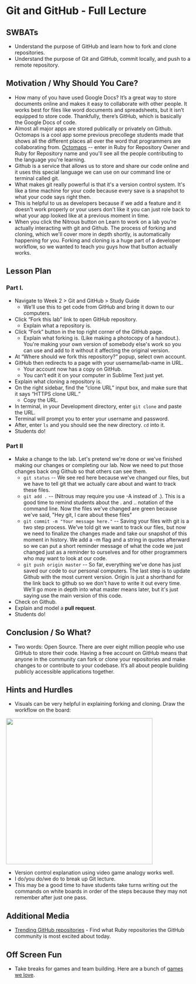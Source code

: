 # Git and GitHub - Full Lecture

## SWBATs
+ Understand the purpose of GitHub and learn how to fork and clone repositories.
+ Understand the purpose of Git and GitHub, commit locally, and push to a remote repository.

## Motivation / Why Should You Care?
+ How many of you have used Google Docs? It’s a great way to store documents online and makes it easy to collaborate with other people. It works best for files like word documents and spreadsheets, but it isn’t equipped to store code. Thankfully, there’s GitHub, which is basically the Google Docs of code.
+ Almost all major apps are stored publically or privately on Github. Octomaps is a cool app some previous precollege students made that shows all the different places all over the word that programmers are collaborating from. [Octomaps](http://octomaps.com/) -- enter in Ruby for Repository Owner and Ruby for Repository name and you'll see all the people contributing to the language you're learning. 
+ Github is a service that allows us to store and share our code online and it uses this special language we can use on our command line or terminal called git. 
+ What makes git really powerful is that it's a version control system. It's like a time machine for your code because every save is a snapshot to what your code says right then. 
+ This is helpful to us as developers because if we add a feature and it doesn't work properly or your users don't like it you can just role back to what your app looked like at a previous moment in time. 
+ When you click the Nitrous button on Learn to work on a lab you're actually interacting with git and Github. The process of forking and cloning, which we'll cover more in depth shortly, is automatically happening for you. Forking and cloning is a huge part of a developer workflow, so we wanted to teach you guys how that button actually works.

## Lesson Plan

### Part I.
+ Navigate to Week 2 > Git and GitHub > Study Guide 
  + We’ll use this to get code from GitHub and bring it down to our computers.
+ Click “Fork this lab” link to open GitHub repository.
  + Explain what a repository is.
+ Click “Fork” button in the top right corner of the GitHub page.
  + Explain what forking is. (Like making a photocopy of a handout.). You're making your own version of somebody else's work so you can use and add to it without it affecting the original version. 
+ At “Where should we fork this repository?” popup, select own account.
+ GitHub then redirects to a page with your username/lab-name in URL. 
  + Your account now has a copy on GitHub.
  + You can’t edit it on your computer in Sublime Text just yet.
+ Explain what cloning a repository is.
+ On the right sidebar, find the “clone URL” input box, and make sure that it says “HTTPS clone URL.” 
  + Copy the URL.
+ In terminal, in your Development directory, enter `git clone` and paste the URL.
+ Terminal will prompt you to enter your username and password. 
+ After, enter `ls` and you should see the new directory. `cd` into it. 
+ Students do!

### Part II
+ Make a change to the lab. Let's pretend we're done or we've finished making our changes or completing our lab. Now we need to put those changes back ong Github so that others can see them.
  + `git status` -- We see red here because we've changed our files, but we have to tell git that we actually care about and want to track these files.
  + `git add .` -- (Nitrous may require you use -A instead of .). This is a good time to remind students about the . and .. notation of the command line. Now the files we've changed are green because we've said, "Hey git, I care about these files"
  + `git commit -m "Your message here."` -- Saving your files with git is a two step process. We've told git we want to track our files, but now we need to finalize the changes made and take our snapshot of this moment in history. We add a -m flag and a string in quotes afterward so we can put a short reminder message of what the code we just changed just as a reminder to ourselves and for other programmers who may want to look at our code. 
  + `git push origin master` -- So far, everything we've done has just saved our code to our personal computers. The last step is to update Github with the most current version. Origin is just a shorthand for the link back to github so we don't have to write it out every time. We'll go more in depth into what master means later, but it's just saying use the main version of this code. 
+ Check on Github.
+ Explain and model a __pull request__. 
+ Students do!

## Conclusion / So What?
+ Two words: Open Source. There are over eight million people who use GitHub to store their code. Having a free account on GitHub means that anyone in the community can fork or clone your repositories and make changes to or contribute to your codebase. It’s all about people building publicly accessible applications together.

## Hints and Hurdles
+ Visuals can be very helpful in explaining forking and cloning. Draw the workflow on the board:

<img src="https://after-school-assets.s3.amazonaws.com/github_workflow.jpg" width="400px">

+ Version control explanation using video game analogy works well.
+ I do/you do/we do to break up Git lecture.
+ This may be a good time to have students take turns writing out the commands on white boards in order of the steps because they may not remember after just one pass. 
 
## Additional Media
+ [Trending GitHub repositories](https://github.com/trending?l=ruby) - Find what Ruby repositories the GitHub community is most excited about today.

## Off Screen Fun
+ Take breaks for games and team building. Here are a bunch of [games we love](https://docs.google.com/a/flatironschool.com/document/d/1SWyV9LjCEnV89Zbly-Zfgoy7ZiofSWoo3QGfwvJDc64/).